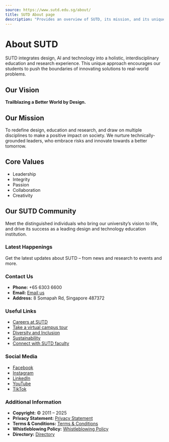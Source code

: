 ```yaml
---
source: https://www.sutd.edu.sg/about/
title: SUTD About page
description: "Provides an overview of SUTD, its mission, and its unique educational approach."
---
```


# About SUTD

SUTD integrates design, AI and technology into a holistic, interdisciplinary education and research experience. This unique approach encourages our students to push the boundaries of innovating solutions to real-world problems.

## Our Vision
**Trailblazing a Better World by Design.**

## Our Mission
To redefine design, education and research, and draw on multiple disciplines to make a positive impact on society. We nurture technically-grounded leaders, who embrace risks and innovate towards a better tomorrow.

## Core Values
- Leadership
- Integrity
- Passion
- Collaboration
- Creativity

## Our SUTD Community
Meet the distinguished individuals who bring our university’s vision to life, and drive its success as a leading design and technology education institution.

### Latest Happenings
Get the latest updates about SUTD – from news and research to events and more.

### Contact Us
- **Phone:** +65 6303 6600
- **Email:** [Email us](mailto:contact@sutd.edu.sg)
- **Address:** 8 Somapah Rd, Singapore 487372

### Useful Links
- [Careers at SUTD](https://careers.sutd.edu.sg/)
- [Take a virtual campus tour](https://virtualtour.sutd.edu.sg/)
- [Diversity and Inclusion](https://www.sutd.edu.sg/about/diversity-inclusion/)
- [Sustainability](https://www.sutd.edu.sg/about/sustainability/)
- [Connect with SUTD faculty](https://www.sutd.edu.sg/about/people/faculty/)

### Social Media
- [Facebook](https://www.facebook.com/sutdsingapore)
- [Instagram](https://www.instagram.com/sutdsg/)
- [LinkedIn](https://www.linkedin.com/school/sutd)
- [YouTube](http://www.youtube.com/user/SUTDSingapore)
- [TikTok](https://www.tiktok.com/@sutd_sg)

### Additional Information
- **Copyright:** © 2011 – 2025
- **Privacy Statement:** [Privacy Statement](https://www.sutd.edu.sg/privacy-statement/)  
- **Terms & Conditions:** [Terms & Conditions](https://www.sutd.edu.sg/terms-and-conditions/)  
- **Whistleblowing Policy:** [Whistleblowing Policy](https://www.sutd.edu.sg/whistleblowing-policy/)  
- **Directory:** [Directory](https://www.sutd.edu.sg/directory/)  

